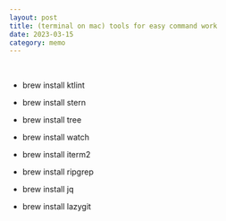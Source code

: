 ```yaml
---
layout: post
title: (terminal on mac) tools for easy command work
date: 2023-03-15
category: memo
---
```

​
* brew install ktlint

* brew install stern

* brew install tree

* brew install watch

* brew install iterm2

* brew install ripgrep

* brew install jq

* brew install lazygit

